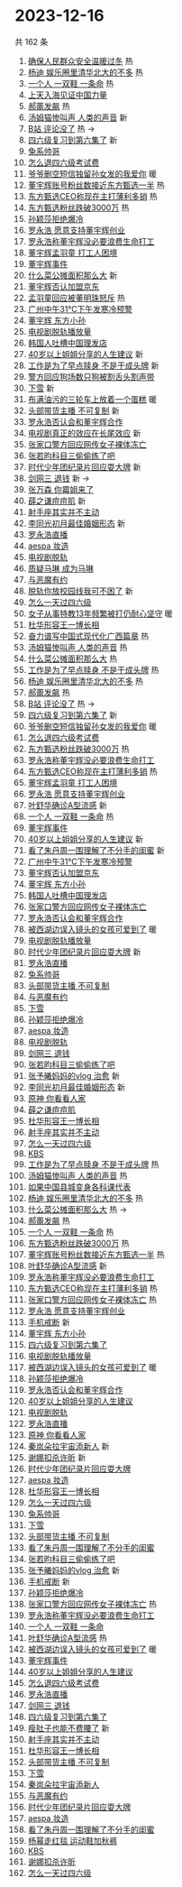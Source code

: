 # 2023-12-16

共 162 条

<!-- BEGIN -->
<!-- 最后更新时间 Sat Dec 16 2023 03:10:57 GMT+0800 (China Standard Time) -->

1. [确保人民群众安全温暖过冬](https://s.weibo.com//weibo?q=%23%E7%A1%AE%E4%BF%9D%E4%BA%BA%E6%B0%91%E7%BE%A4%E4%BC%97%E5%AE%89%E5%85%A8%E6%B8%A9%E6%9A%96%E8%BF%87%E5%86%AC%23&Refer=new_time)
   热
1. [杨迪 娱乐圈里清华北大的不多](https://s.weibo.com//weibo?q=%E6%9D%A8%E8%BF%AA%20%E5%A8%B1%E4%B9%90%E5%9C%88%E9%87%8C%E6%B8%85%E5%8D%8E%E5%8C%97%E5%A4%A7%E7%9A%84%E4%B8%8D%E5%A4%9A&t=31&band_rank=1&Refer=top)
   热
1. [一个人 一双鞋 一条命](https://s.weibo.com//weibo?q=%E4%B8%80%E4%B8%AA%E4%BA%BA%20%E4%B8%80%E5%8F%8C%E9%9E%8B%20%E4%B8%80%E6%9D%A1%E5%91%BD&t=31&band_rank=2&Refer=top)
   热
1. [上天入海见证中国力量](https://s.weibo.com//weibo?q=%23%E4%B8%8A%E5%A4%A9%E5%85%A5%E6%B5%B7%E8%A7%81%E8%AF%81%E4%B8%AD%E5%9B%BD%E5%8A%9B%E9%87%8F%23&t=31&band_rank=3&Refer=top)
1. [郝蕾发飙](https://s.weibo.com//weibo?q=%23%E9%83%9D%E8%95%BE%E5%8F%91%E9%A3%99%23&t=31&band_rank=4&Refer=top)
   热
1. [汤姆猫惨叫声 人类的声音](https://s.weibo.com//weibo?q=%E6%B1%A4%E5%A7%86%E7%8C%AB%E6%83%A8%E5%8F%AB%E5%A3%B0%20%E4%BA%BA%E7%B1%BB%E7%9A%84%E5%A3%B0%E9%9F%B3&t=31&band_rank=5&Refer=top)
   新
1. [B站 评论没了](https://s.weibo.com//weibo?q=B%E7%AB%99%20%E8%AF%84%E8%AE%BA%E6%B2%A1%E4%BA%86&t=31&band_rank=6&Refer=top)
   热 ->
1. [四六级复习到第六集了](https://s.weibo.com//weibo?q=%E5%9B%9B%E5%85%AD%E7%BA%A7%E5%A4%8D%E4%B9%A0%E5%88%B0%E7%AC%AC%E5%85%AD%E9%9B%86%E4%BA%86&t=31&band_rank=7&Refer=top)
   新
1. [兔系帅哥](https://s.weibo.com//weibo?q=%E5%85%94%E7%B3%BB%E5%B8%85%E5%93%A5&t=31&band_rank=8&Refer=top)
1. [怎么退四六级考试费](https://s.weibo.com//weibo?q=%E6%80%8E%E4%B9%88%E9%80%80%E5%9B%9B%E5%85%AD%E7%BA%A7%E8%80%83%E8%AF%95%E8%B4%B9&t=31&band_rank=9&Refer=top)
1. [爷爷删空短信独留孙女发的我爱你](https://s.weibo.com//weibo?q=%23%E7%88%B7%E7%88%B7%E5%88%A0%E7%A9%BA%E7%9F%AD%E4%BF%A1%E7%8B%AC%E7%95%99%E5%AD%99%E5%A5%B3%E5%8F%91%E7%9A%84%E6%88%91%E7%88%B1%E4%BD%A0%23&t=31&band_rank=10&Refer=top)
   暖
1. [董宇辉账号粉丝数接近东方甄选一半](https://s.weibo.com//weibo?q=%23%E8%91%A3%E5%AE%87%E8%BE%89%E8%B4%A6%E5%8F%B7%E7%B2%89%E4%B8%9D%E6%95%B0%E6%8E%A5%E8%BF%91%E4%B8%9C%E6%96%B9%E7%94%84%E9%80%89%E4%B8%80%E5%8D%8A%23&t=31&band_rank=11&Refer=top)
   热
1. [东方甄选CEO称现在主打薄利多销](https://s.weibo.com//weibo?q=%23%E4%B8%9C%E6%96%B9%E7%94%84%E9%80%89CEO%E7%A7%B0%E7%8E%B0%E5%9C%A8%E4%B8%BB%E6%89%93%E8%96%84%E5%88%A9%E5%A4%9A%E9%94%80%23&t=31&band_rank=12&Refer=top)
   热
1. [东方甄选粉丝跌破3000万](https://s.weibo.com//weibo?q=%23%E4%B8%9C%E6%96%B9%E7%94%84%E9%80%89%E7%B2%89%E4%B8%9D%E8%B7%8C%E7%A0%B43000%E4%B8%87%23&t=31&band_rank=13&Refer=top)
   热
1. [孙颖莎拒绝爆冷](https://s.weibo.com//weibo?q=%23%E5%AD%99%E9%A2%96%E8%8E%8E%E6%8B%92%E7%BB%9D%E7%88%86%E5%86%B7%23&t=31&band_rank=14&Refer=top)
1. [罗永浩 愿意支持董宇辉创业](https://s.weibo.com//weibo?q=%E7%BD%97%E6%B0%B8%E6%B5%A9%20%E6%84%BF%E6%84%8F%E6%94%AF%E6%8C%81%E8%91%A3%E5%AE%87%E8%BE%89%E5%88%9B%E4%B8%9A&t=31&band_rank=15&Refer=top)
1. [罗永浩称董宇辉没必要浪费生命打工](https://s.weibo.com//weibo?q=%23%E7%BD%97%E6%B0%B8%E6%B5%A9%E7%A7%B0%E8%91%A3%E5%AE%87%E8%BE%89%E6%B2%A1%E5%BF%85%E8%A6%81%E6%B5%AA%E8%B4%B9%E7%94%9F%E5%91%BD%E6%89%93%E5%B7%A5%23&t=31&band_rank=16&Refer=top)
1. [董宇辉孟羽童 打工人困境](https://s.weibo.com//weibo?q=%E8%91%A3%E5%AE%87%E8%BE%89%E5%AD%9F%E7%BE%BD%E7%AB%A5%20%E6%89%93%E5%B7%A5%E4%BA%BA%E5%9B%B0%E5%A2%83&t=31&band_rank=17&Refer=top)
1. [董宇辉事件](https://s.weibo.com//weibo?q=%E8%91%A3%E5%AE%87%E8%BE%89%E4%BA%8B%E4%BB%B6&t=31&band_rank=18&Refer=top)
1. [什么菜公摊面积那么大](https://s.weibo.com//weibo?q=%E4%BB%80%E4%B9%88%E8%8F%9C%E5%85%AC%E6%91%8A%E9%9D%A2%E7%A7%AF%E9%82%A3%E4%B9%88%E5%A4%A7&t=31&band_rank=19&Refer=top)
   新
1. [董宇辉否认加盟京东](https://s.weibo.com//weibo?q=%23%E8%91%A3%E5%AE%87%E8%BE%89%E5%90%A6%E8%AE%A4%E5%8A%A0%E7%9B%9F%E4%BA%AC%E4%B8%9C%23&t=31&band_rank=20&Refer=top)
1. [孟羽童回应被董明珠怒斥](https://s.weibo.com//weibo?q=%23%E5%AD%9F%E7%BE%BD%E7%AB%A5%E5%9B%9E%E5%BA%94%E8%A2%AB%E8%91%A3%E6%98%8E%E7%8F%A0%E6%80%92%E6%96%A5%23&t=31&band_rank=21&Refer=top)
   热
1. [广州中午31℃下午发寒冷预警](https://s.weibo.com//weibo?q=%23%E5%B9%BF%E5%B7%9E%E4%B8%AD%E5%8D%8831%E2%84%83%E4%B8%8B%E5%8D%88%E5%8F%91%E5%AF%92%E5%86%B7%E9%A2%84%E8%AD%A6%23&t=31&band_rank=22&Refer=top)
1. [董宇辉 东方小孙](https://s.weibo.com//weibo?q=%E8%91%A3%E5%AE%87%E8%BE%89%20%E4%B8%9C%E6%96%B9%E5%B0%8F%E5%AD%99&t=31&band_rank=23&Refer=top)
1. [电视剧脱轨播放量](https://s.weibo.com//weibo?q=%E7%94%B5%E8%A7%86%E5%89%A7%E8%84%B1%E8%BD%A8%E6%92%AD%E6%94%BE%E9%87%8F&t=31&band_rank=24&Refer=top)
1. [韩国人吐槽中国理发店](https://s.weibo.com//weibo?q=%23%E9%9F%A9%E5%9B%BD%E4%BA%BA%E5%90%90%E6%A7%BD%E4%B8%AD%E5%9B%BD%E7%90%86%E5%8F%91%E5%BA%97%23&t=31&band_rank=25&Refer=top)
1. [40岁以上姐姐分享的人生建议](https://s.weibo.com//weibo?q=40%E5%B2%81%E4%BB%A5%E4%B8%8A%E5%A7%90%E5%A7%90%E5%88%86%E4%BA%AB%E7%9A%84%E4%BA%BA%E7%94%9F%E5%BB%BA%E8%AE%AE&t=31&band_rank=26&Refer=top)
   新
1. [工作是为了早点赎身 不是干成头牌](https://s.weibo.com//weibo?q=%E5%B7%A5%E4%BD%9C%E6%98%AF%E4%B8%BA%E4%BA%86%E6%97%A9%E7%82%B9%E8%B5%8E%E8%BA%AB%20%E4%B8%8D%E6%98%AF%E5%B9%B2%E6%88%90%E5%A4%B4%E7%89%8C&t=31&band_rank=27&Refer=top)
   新
1. [警方回应狗场数只狗被割舌头割声带](https://s.weibo.com//weibo?q=%23%E8%AD%A6%E6%96%B9%E5%9B%9E%E5%BA%94%E7%8B%97%E5%9C%BA%E6%95%B0%E5%8F%AA%E7%8B%97%E8%A2%AB%E5%89%B2%E8%88%8C%E5%A4%B4%E5%89%B2%E5%A3%B0%E5%B8%A6%23&t=31&band_rank=28&Refer=top)
1. [下雪](https://s.weibo.com//weibo?q=%E4%B8%8B%E9%9B%AA&t=31&band_rank=29&Refer=top)
   新
1. [布满油污的三轮车上放着一个蛋糕](https://s.weibo.com//weibo?q=%23%E5%B8%83%E6%BB%A1%E6%B2%B9%E6%B1%A1%E7%9A%84%E4%B8%89%E8%BD%AE%E8%BD%A6%E4%B8%8A%E6%94%BE%E7%9D%80%E4%B8%80%E4%B8%AA%E8%9B%8B%E7%B3%95%23&t=31&band_rank=30&Refer=top)
   暖
1. [头部带货主播 不可复制](https://s.weibo.com//weibo?q=%E5%A4%B4%E9%83%A8%E5%B8%A6%E8%B4%A7%E4%B8%BB%E6%92%AD%20%E4%B8%8D%E5%8F%AF%E5%A4%8D%E5%88%B6&t=31&band_rank=31&Refer=top)
   新
1. [罗永浩否认会和董宇辉合作](https://s.weibo.com//weibo?q=%23%E7%BD%97%E6%B0%B8%E6%B5%A9%E5%90%A6%E8%AE%A4%E4%BC%9A%E5%92%8C%E8%91%A3%E5%AE%87%E8%BE%89%E5%90%88%E4%BD%9C%23&t=31&band_rank=32&Refer=top)
1. [电视剧真正的效应在长尾效应](https://s.weibo.com//weibo?q=%E7%94%B5%E8%A7%86%E5%89%A7%E7%9C%9F%E6%AD%A3%E7%9A%84%E6%95%88%E5%BA%94%E5%9C%A8%E9%95%BF%E5%B0%BE%E6%95%88%E5%BA%94&t=31&band_rank=33&Refer=top)
   新
1. [张家口警方回应网传女子裸体冻亡](https://s.weibo.com//weibo?q=%23%E5%BC%A0%E5%AE%B6%E5%8F%A3%E8%AD%A6%E6%96%B9%E5%9B%9E%E5%BA%94%E7%BD%91%E4%BC%A0%E5%A5%B3%E5%AD%90%E8%A3%B8%E4%BD%93%E5%86%BB%E4%BA%A1%23&t=31&band_rank=34&Refer=top)
1. [张若昀科目三偷偷练了吧](https://s.weibo.com//weibo?q=%E5%BC%A0%E8%8B%A5%E6%98%80%E7%A7%91%E7%9B%AE%E4%B8%89%E5%81%B7%E5%81%B7%E7%BB%83%E4%BA%86%E5%90%A7&t=31&band_rank=35&Refer=top)
1. [时代少年团纪录片回应耍大牌](https://s.weibo.com//weibo?q=%23%E6%97%B6%E4%BB%A3%E5%B0%91%E5%B9%B4%E5%9B%A2%E7%BA%AA%E5%BD%95%E7%89%87%E5%9B%9E%E5%BA%94%E8%80%8D%E5%A4%A7%E7%89%8C%23&t=31&band_rank=36&Refer=top)
   新
1. [剑网三 退钱](https://s.weibo.com//weibo?q=%E5%89%91%E7%BD%91%E4%B8%89%20%E9%80%80%E9%92%B1&t=31&band_rank=37&Refer=top)
   新 ->
1. [张万森 你霉姐来了](https://s.weibo.com//weibo?q=%E5%BC%A0%E4%B8%87%E6%A3%AE%20%E4%BD%A0%E9%9C%89%E5%A7%90%E6%9D%A5%E4%BA%86&t=31&band_rank=38&Refer=top)
1. [薛之谦痘痘肌](https://s.weibo.com//weibo?q=%23%E8%96%9B%E4%B9%8B%E8%B0%A6%E7%97%98%E7%97%98%E8%82%8C%23&t=31&band_rank=39&Refer=top)
   新
1. [射手座其实并不主动](https://s.weibo.com//weibo?q=%E5%B0%84%E6%89%8B%E5%BA%A7%E5%85%B6%E5%AE%9E%E5%B9%B6%E4%B8%8D%E4%B8%BB%E5%8A%A8&t=31&band_rank=40&Refer=top)
1. [李同光初月最佳婚姻形态](https://s.weibo.com//weibo?q=%E6%9D%8E%E5%90%8C%E5%85%89%E5%88%9D%E6%9C%88%E6%9C%80%E4%BD%B3%E5%A9%9A%E5%A7%BB%E5%BD%A2%E6%80%81&t=31&band_rank=41&Refer=top)
   新
1. [罗永浩直播](https://s.weibo.com//weibo?q=%E7%BD%97%E6%B0%B8%E6%B5%A9%E7%9B%B4%E6%92%AD&t=31&band_rank=42&Refer=top)
1. [aespa 妆造](https://s.weibo.com//weibo?q=aespa%20%E5%A6%86%E9%80%A0&t=31&band_rank=43&Refer=top)
1. [电视剧脱轨](https://s.weibo.com//weibo?q=%E7%94%B5%E8%A7%86%E5%89%A7%E8%84%B1%E8%BD%A8&t=31&band_rank=44&Refer=top)
1. [质疑马琳 成为马琳](https://s.weibo.com//weibo?q=%E8%B4%A8%E7%96%91%E9%A9%AC%E7%90%B3%20%E6%88%90%E4%B8%BA%E9%A9%AC%E7%90%B3&t=31&band_rank=45&Refer=top)
1. [与恶魔有约](https://s.weibo.com//weibo?q=%E4%B8%8E%E6%81%B6%E9%AD%94%E6%9C%89%E7%BA%A6&t=31&band_rank=46&Refer=top)
1. [脱轨你放校园线我可不困了](https://s.weibo.com//weibo?q=%E8%84%B1%E8%BD%A8%E4%BD%A0%E6%94%BE%E6%A0%A1%E5%9B%AD%E7%BA%BF%E6%88%91%E5%8F%AF%E4%B8%8D%E5%9B%B0%E4%BA%86&t=31&band_rank=47&Refer=top)
   新
1. [怎么一天过四六级](https://s.weibo.com//weibo?q=%E6%80%8E%E4%B9%88%E4%B8%80%E5%A4%A9%E8%BF%87%E5%9B%9B%E5%85%AD%E7%BA%A7&t=31&band_rank=48&Refer=top)
1. [女子从事特教13年频繁被打仍耐心坚守](https://s.weibo.com//weibo?q=%23%E5%A5%B3%E5%AD%90%E4%BB%8E%E4%BA%8B%E7%89%B9%E6%95%9913%E5%B9%B4%E9%A2%91%E7%B9%81%E8%A2%AB%E6%89%93%E4%BB%8D%E8%80%90%E5%BF%83%E5%9D%9A%E5%AE%88%23&t=31&band_rank=49&Refer=top)
   暖
1. [杜华形容王一博长相](https://s.weibo.com//weibo?q=%23%E6%9D%9C%E5%8D%8E%E5%BD%A2%E5%AE%B9%E7%8E%8B%E4%B8%80%E5%8D%9A%E9%95%BF%E7%9B%B8%23&t=31&band_rank=50&Refer=top)
1. [奋力谱写中国式现代化广西篇章](https://s.weibo.com//weibo?q=%23%E5%A5%8B%E5%8A%9B%E8%B0%B1%E5%86%99%E4%B8%AD%E5%9B%BD%E5%BC%8F%E7%8E%B0%E4%BB%A3%E5%8C%96%E5%B9%BF%E8%A5%BF%E7%AF%87%E7%AB%A0%23&Refer=new_time)
   热
1. [汤姆猫惨叫声 人类的声音](https://s.weibo.com//weibo?q=%E6%B1%A4%E5%A7%86%E7%8C%AB%E6%83%A8%E5%8F%AB%E5%A3%B0%20%E4%BA%BA%E7%B1%BB%E7%9A%84%E5%A3%B0%E9%9F%B3&t=31&band_rank=1&Refer=top)
   热
1. [什么菜公摊面积那么大](https://s.weibo.com//weibo?q=%E4%BB%80%E4%B9%88%E8%8F%9C%E5%85%AC%E6%91%8A%E9%9D%A2%E7%A7%AF%E9%82%A3%E4%B9%88%E5%A4%A7&t=31&band_rank=2&Refer=top)
   热
1. [工作是为了早点赎身 不是干成头牌](https://s.weibo.com//weibo?q=%E5%B7%A5%E4%BD%9C%E6%98%AF%E4%B8%BA%E4%BA%86%E6%97%A9%E7%82%B9%E8%B5%8E%E8%BA%AB%20%E4%B8%8D%E6%98%AF%E5%B9%B2%E6%88%90%E5%A4%B4%E7%89%8C&t=31&band_rank=4&Refer=top)
   热
1. [杨迪 娱乐圈里清华北大的不多](https://s.weibo.com//weibo?q=%E6%9D%A8%E8%BF%AA%20%E5%A8%B1%E4%B9%90%E5%9C%88%E9%87%8C%E6%B8%85%E5%8D%8E%E5%8C%97%E5%A4%A7%E7%9A%84%E4%B8%8D%E5%A4%9A&t=31&band_rank=5&Refer=top)
   热
1. [郝蕾发飙](https://s.weibo.com//weibo?q=%23%E9%83%9D%E8%95%BE%E5%8F%91%E9%A3%99%23&t=31&band_rank=6&Refer=top)
   热
1. [B站 评论没了](https://s.weibo.com//weibo?q=B%E7%AB%99%20%E8%AF%84%E8%AE%BA%E6%B2%A1%E4%BA%86&t=31&band_rank=7&Refer=top)
   热 ->
1. [四六级复习到第六集了](https://s.weibo.com//weibo?q=%E5%9B%9B%E5%85%AD%E7%BA%A7%E5%A4%8D%E4%B9%A0%E5%88%B0%E7%AC%AC%E5%85%AD%E9%9B%86%E4%BA%86&t=31&band_rank=8&Refer=top)
   新
1. [爷爷删空短信独留孙女发的我爱你](https://s.weibo.com//weibo?q=%23%E7%88%B7%E7%88%B7%E5%88%A0%E7%A9%BA%E7%9F%AD%E4%BF%A1%E7%8B%AC%E7%95%99%E5%AD%99%E5%A5%B3%E5%8F%91%E7%9A%84%E6%88%91%E7%88%B1%E4%BD%A0%23&t=31&band_rank=9&Refer=top)
   暖
1. [怎么退四六级考试费](https://s.weibo.com//weibo?q=%E6%80%8E%E4%B9%88%E9%80%80%E5%9B%9B%E5%85%AD%E7%BA%A7%E8%80%83%E8%AF%95%E8%B4%B9&t=31&band_rank=10&Refer=top)
1. [东方甄选粉丝跌破3000万](https://s.weibo.com//weibo?q=%23%E4%B8%9C%E6%96%B9%E7%94%84%E9%80%89%E7%B2%89%E4%B8%9D%E8%B7%8C%E7%A0%B43000%E4%B8%87%23&t=31&band_rank=12&Refer=top)
   热
1. [罗永浩称董宇辉没必要浪费生命打工](https://s.weibo.com//weibo?q=%23%E7%BD%97%E6%B0%B8%E6%B5%A9%E7%A7%B0%E8%91%A3%E5%AE%87%E8%BE%89%E6%B2%A1%E5%BF%85%E8%A6%81%E6%B5%AA%E8%B4%B9%E7%94%9F%E5%91%BD%E6%89%93%E5%B7%A5%23&t=31&band_rank=13&Refer=top)
1. [东方甄选CEO称现在主打薄利多销](https://s.weibo.com//weibo?q=%23%E4%B8%9C%E6%96%B9%E7%94%84%E9%80%89CEO%E7%A7%B0%E7%8E%B0%E5%9C%A8%E4%B8%BB%E6%89%93%E8%96%84%E5%88%A9%E5%A4%9A%E9%94%80%23&t=31&band_rank=14&Refer=top)
   热
1. [董宇辉孟羽童 打工人困境](https://s.weibo.com//weibo?q=%E8%91%A3%E5%AE%87%E8%BE%89%E5%AD%9F%E7%BE%BD%E7%AB%A5%20%E6%89%93%E5%B7%A5%E4%BA%BA%E5%9B%B0%E5%A2%83&t=31&band_rank=15&Refer=top)
1. [罗永浩 愿意支持董宇辉创业](https://s.weibo.com//weibo?q=%E7%BD%97%E6%B0%B8%E6%B5%A9%20%E6%84%BF%E6%84%8F%E6%94%AF%E6%8C%81%E8%91%A3%E5%AE%87%E8%BE%89%E5%88%9B%E4%B8%9A&t=31&band_rank=16&Refer=top)
1. [叶舒华确诊A型流感](https://s.weibo.com//weibo?q=%23%E5%8F%B6%E8%88%92%E5%8D%8E%E7%A1%AE%E8%AF%8AA%E5%9E%8B%E6%B5%81%E6%84%9F%23&t=31&band_rank=17&Refer=top)
   新
1. [一个人 一双鞋 一条命](https://s.weibo.com//weibo?q=%E4%B8%80%E4%B8%AA%E4%BA%BA%20%E4%B8%80%E5%8F%8C%E9%9E%8B%20%E4%B8%80%E6%9D%A1%E5%91%BD&t=31&band_rank=18&Refer=top)
   热
1. [董宇辉事件](https://s.weibo.com//weibo?q=%E8%91%A3%E5%AE%87%E8%BE%89%E4%BA%8B%E4%BB%B6&t=31&band_rank=19&Refer=top)
1. [40岁以上姐姐分享的人生建议](https://s.weibo.com//weibo?q=40%E5%B2%81%E4%BB%A5%E4%B8%8A%E5%A7%90%E5%A7%90%E5%88%86%E4%BA%AB%E7%9A%84%E4%BA%BA%E7%94%9F%E5%BB%BA%E8%AE%AE&t=31&band_rank=20&Refer=top)
   新
1. [看了朱丹周一围理解了不分手的闺蜜](https://s.weibo.com//weibo?q=%E7%9C%8B%E4%BA%86%E6%9C%B1%E4%B8%B9%E5%91%A8%E4%B8%80%E5%9B%B4%E7%90%86%E8%A7%A3%E4%BA%86%E4%B8%8D%E5%88%86%E6%89%8B%E7%9A%84%E9%97%BA%E8%9C%9C&t=31&band_rank=22&Refer=top)
   新
1. [广州中午31℃下午发寒冷预警](https://s.weibo.com//weibo?q=%23%E5%B9%BF%E5%B7%9E%E4%B8%AD%E5%8D%8831%E2%84%83%E4%B8%8B%E5%8D%88%E5%8F%91%E5%AF%92%E5%86%B7%E9%A2%84%E8%AD%A6%23&t=31&band_rank=23&Refer=top)
1. [董宇辉否认加盟京东](https://s.weibo.com//weibo?q=%23%E8%91%A3%E5%AE%87%E8%BE%89%E5%90%A6%E8%AE%A4%E5%8A%A0%E7%9B%9F%E4%BA%AC%E4%B8%9C%23&t=31&band_rank=24&Refer=top)
1. [董宇辉 东方小孙](https://s.weibo.com//weibo?q=%E8%91%A3%E5%AE%87%E8%BE%89%20%E4%B8%9C%E6%96%B9%E5%B0%8F%E5%AD%99&t=31&band_rank=25&Refer=top)
1. [韩国人吐槽中国理发店](https://s.weibo.com//weibo?q=%23%E9%9F%A9%E5%9B%BD%E4%BA%BA%E5%90%90%E6%A7%BD%E4%B8%AD%E5%9B%BD%E7%90%86%E5%8F%91%E5%BA%97%23&t=31&band_rank=26&Refer=top)
1. [张家口警方回应网传女子裸体冻亡](https://s.weibo.com//weibo?q=%23%E5%BC%A0%E5%AE%B6%E5%8F%A3%E8%AD%A6%E6%96%B9%E5%9B%9E%E5%BA%94%E7%BD%91%E4%BC%A0%E5%A5%B3%E5%AD%90%E8%A3%B8%E4%BD%93%E5%86%BB%E4%BA%A1%23&t=31&band_rank=27&Refer=top)
1. [罗永浩否认会和董宇辉合作](https://s.weibo.com//weibo?q=%23%E7%BD%97%E6%B0%B8%E6%B5%A9%E5%90%A6%E8%AE%A4%E4%BC%9A%E5%92%8C%E8%91%A3%E5%AE%87%E8%BE%89%E5%90%88%E4%BD%9C%23&t=31&band_rank=28&Refer=top)
1. [被西湖边误入镜头的女孩可爱到了](https://s.weibo.com//weibo?q=%23%E8%A2%AB%E8%A5%BF%E6%B9%96%E8%BE%B9%E8%AF%AF%E5%85%A5%E9%95%9C%E5%A4%B4%E7%9A%84%E5%A5%B3%E5%AD%A9%E5%8F%AF%E7%88%B1%E5%88%B0%E4%BA%86%23&t=31&band_rank=29&Refer=top)
   暖
1. [电视剧脱轨播放量](https://s.weibo.com//weibo?q=%E7%94%B5%E8%A7%86%E5%89%A7%E8%84%B1%E8%BD%A8%E6%92%AD%E6%94%BE%E9%87%8F&t=31&band_rank=31&Refer=top)
1. [时代少年团纪录片回应耍大牌](https://s.weibo.com//weibo?q=%23%E6%97%B6%E4%BB%A3%E5%B0%91%E5%B9%B4%E5%9B%A2%E7%BA%AA%E5%BD%95%E7%89%87%E5%9B%9E%E5%BA%94%E8%80%8D%E5%A4%A7%E7%89%8C%23&t=31&band_rank=32&Refer=top)
   新
1. [罗永浩直播](https://s.weibo.com//weibo?q=%E7%BD%97%E6%B0%B8%E6%B5%A9%E7%9B%B4%E6%92%AD&t=31&band_rank=33&Refer=top)
1. [兔系帅哥](https://s.weibo.com//weibo?q=%E5%85%94%E7%B3%BB%E5%B8%85%E5%93%A5&t=31&band_rank=34&Refer=top)
1. [头部带货主播 不可复制](https://s.weibo.com//weibo?q=%E5%A4%B4%E9%83%A8%E5%B8%A6%E8%B4%A7%E4%B8%BB%E6%92%AD%20%E4%B8%8D%E5%8F%AF%E5%A4%8D%E5%88%B6&t=31&band_rank=35&Refer=top)
1. [与恶魔有约](https://s.weibo.com//weibo?q=%E4%B8%8E%E6%81%B6%E9%AD%94%E6%9C%89%E7%BA%A6&t=31&band_rank=36&Refer=top)
1. [下雪](https://s.weibo.com//weibo?q=%E4%B8%8B%E9%9B%AA&t=31&band_rank=37&Refer=top)
1. [孙颖莎拒绝爆冷](https://s.weibo.com//weibo?q=%23%E5%AD%99%E9%A2%96%E8%8E%8E%E6%8B%92%E7%BB%9D%E7%88%86%E5%86%B7%23&t=31&band_rank=38&Refer=top)
1. [aespa 妆造](https://s.weibo.com//weibo?q=aespa%20%E5%A6%86%E9%80%A0&t=31&band_rank=39&Refer=top)
1. [电视剧脱轨](https://s.weibo.com//weibo?q=%E7%94%B5%E8%A7%86%E5%89%A7%E8%84%B1%E8%BD%A8&t=31&band_rank=40&Refer=top)
1. [剑网三 退钱](https://s.weibo.com//weibo?q=%E5%89%91%E7%BD%91%E4%B8%89%20%E9%80%80%E9%92%B1&t=31&band_rank=41&Refer=top)
1. [张若昀科目三偷偷练了吧](https://s.weibo.com//weibo?q=%E5%BC%A0%E8%8B%A5%E6%98%80%E7%A7%91%E7%9B%AE%E4%B8%89%E5%81%B7%E5%81%B7%E7%BB%83%E4%BA%86%E5%90%A7&t=31&band_rank=42&Refer=top)
1. [张予曦妈妈的vlog 治愈](https://s.weibo.com//weibo?q=%E5%BC%A0%E4%BA%88%E6%9B%A6%E5%A6%88%E5%A6%88%E7%9A%84vlog%20%E6%B2%BB%E6%84%88&t=31&band_rank=43&Refer=top)
   新
1. [李同光初月最佳婚姻形态](https://s.weibo.com//weibo?q=%E6%9D%8E%E5%90%8C%E5%85%89%E5%88%9D%E6%9C%88%E6%9C%80%E4%BD%B3%E5%A9%9A%E5%A7%BB%E5%BD%A2%E6%80%81&t=31&band_rank=44&Refer=top)
   新
1. [原神 你看看人家](https://s.weibo.com//weibo?q=%E5%8E%9F%E7%A5%9E%20%E4%BD%A0%E7%9C%8B%E7%9C%8B%E4%BA%BA%E5%AE%B6&t=31&band_rank=45&Refer=top)
1. [薛之谦痘痘肌](https://s.weibo.com//weibo?q=%23%E8%96%9B%E4%B9%8B%E8%B0%A6%E7%97%98%E7%97%98%E8%82%8C%23&t=31&band_rank=46&Refer=top)
1. [杜华形容王一博长相](https://s.weibo.com//weibo?q=%23%E6%9D%9C%E5%8D%8E%E5%BD%A2%E5%AE%B9%E7%8E%8B%E4%B8%80%E5%8D%9A%E9%95%BF%E7%9B%B8%23&t=31&band_rank=47&Refer=top)
1. [射手座其实并不主动](https://s.weibo.com//weibo?q=%E5%B0%84%E6%89%8B%E5%BA%A7%E5%85%B6%E5%AE%9E%E5%B9%B6%E4%B8%8D%E4%B8%BB%E5%8A%A8&t=31&band_rank=48&Refer=top)
1. [怎么一天过四六级](https://s.weibo.com//weibo?q=%E6%80%8E%E4%B9%88%E4%B8%80%E5%A4%A9%E8%BF%87%E5%9B%9B%E5%85%AD%E7%BA%A7&t=31&band_rank=49&Refer=top)
1. [KBS](https://s.weibo.com//weibo?q=KBS&t=31&band_rank=50&Refer=top)
1. [工作是为了早点赎身 不是干成头牌](https://s.weibo.com//weibo?q=%E5%B7%A5%E4%BD%9C%E6%98%AF%E4%B8%BA%E4%BA%86%E6%97%A9%E7%82%B9%E8%B5%8E%E8%BA%AB%20%E4%B8%8D%E6%98%AF%E5%B9%B2%E6%88%90%E5%A4%B4%E7%89%8C&t=31&band_rank=1&Refer=top)
   热
1. [汤姆猫惨叫声 人类的声音](https://s.weibo.com//weibo?q=%E6%B1%A4%E5%A7%86%E7%8C%AB%E6%83%A8%E5%8F%AB%E5%A3%B0%20%E4%BA%BA%E7%B1%BB%E7%9A%84%E5%A3%B0%E9%9F%B3&t=31&band_rank=2&Refer=top)
   热
1. [如果中国县城变身各科课代表](https://s.weibo.com//weibo?q=%23%E5%A6%82%E6%9E%9C%E4%B8%AD%E5%9B%BD%E5%8E%BF%E5%9F%8E%E5%8F%98%E8%BA%AB%E5%90%84%E7%A7%91%E8%AF%BE%E4%BB%A3%E8%A1%A8%23&t=31&band_rank=3&Refer=top)
1. [杨迪 娱乐圈里清华北大的不多](https://s.weibo.com//weibo?q=%E6%9D%A8%E8%BF%AA%20%E5%A8%B1%E4%B9%90%E5%9C%88%E9%87%8C%E6%B8%85%E5%8D%8E%E5%8C%97%E5%A4%A7%E7%9A%84%E4%B8%8D%E5%A4%9A&t=31&band_rank=4&Refer=top)
   热
1. [什么菜公摊面积那么大](https://s.weibo.com//weibo?q=%E4%BB%80%E4%B9%88%E8%8F%9C%E5%85%AC%E6%91%8A%E9%9D%A2%E7%A7%AF%E9%82%A3%E4%B9%88%E5%A4%A7&t=31&band_rank=5&Refer=top)
   热 ->
1. [郝蕾发飙](https://s.weibo.com//weibo?q=%23%E9%83%9D%E8%95%BE%E5%8F%91%E9%A3%99%23&t=31&band_rank=7&Refer=top)
   热
1. [一个人 一双鞋 一条命](https://s.weibo.com//weibo?q=%E4%B8%80%E4%B8%AA%E4%BA%BA%20%E4%B8%80%E5%8F%8C%E9%9E%8B%20%E4%B8%80%E6%9D%A1%E5%91%BD&t=31&band_rank=8&Refer=top)
   热
1. [东方甄选粉丝跌破3000万](https://s.weibo.com//weibo?q=%23%E4%B8%9C%E6%96%B9%E7%94%84%E9%80%89%E7%B2%89%E4%B8%9D%E8%B7%8C%E7%A0%B43000%E4%B8%87%23&t=31&band_rank=11&Refer=top)
   热
1. [董宇辉账号粉丝数接近东方甄选一半](https://s.weibo.com//weibo?q=%23%E8%91%A3%E5%AE%87%E8%BE%89%E8%B4%A6%E5%8F%B7%E7%B2%89%E4%B8%9D%E6%95%B0%E6%8E%A5%E8%BF%91%E4%B8%9C%E6%96%B9%E7%94%84%E9%80%89%E4%B8%80%E5%8D%8A%23&t=31&band_rank=12&Refer=top)
   热
1. [叶舒华确诊A型流感](https://s.weibo.com//weibo?q=%23%E5%8F%B6%E8%88%92%E5%8D%8E%E7%A1%AE%E8%AF%8AA%E5%9E%8B%E6%B5%81%E6%84%9F%23&t=31&band_rank=13&Refer=top)
   新
1. [罗永浩称董宇辉没必要浪费生命打工](https://s.weibo.com//weibo?q=%23%E7%BD%97%E6%B0%B8%E6%B5%A9%E7%A7%B0%E8%91%A3%E5%AE%87%E8%BE%89%E6%B2%A1%E5%BF%85%E8%A6%81%E6%B5%AA%E8%B4%B9%E7%94%9F%E5%91%BD%E6%89%93%E5%B7%A5%23&t=31&band_rank=14&Refer=top)
1. [东方甄选CEO称现在主打薄利多销](https://s.weibo.com//weibo?q=%23%E4%B8%9C%E6%96%B9%E7%94%84%E9%80%89CEO%E7%A7%B0%E7%8E%B0%E5%9C%A8%E4%B8%BB%E6%89%93%E8%96%84%E5%88%A9%E5%A4%9A%E9%94%80%23&t=31&band_rank=16&Refer=top)
   热
1. [张家口警方回应网传女子裸体冻亡](https://s.weibo.com//weibo?q=%23%E5%BC%A0%E5%AE%B6%E5%8F%A3%E8%AD%A6%E6%96%B9%E5%9B%9E%E5%BA%94%E7%BD%91%E4%BC%A0%E5%A5%B3%E5%AD%90%E8%A3%B8%E4%BD%93%E5%86%BB%E4%BA%A1%23&t=31&band_rank=17&Refer=top)
   热
1. [罗永浩 愿意支持董宇辉创业](https://s.weibo.com//weibo?q=%E7%BD%97%E6%B0%B8%E6%B5%A9%20%E6%84%BF%E6%84%8F%E6%94%AF%E6%8C%81%E8%91%A3%E5%AE%87%E8%BE%89%E5%88%9B%E4%B8%9A&t=31&band_rank=19&Refer=top)
1. [手机戒断](https://s.weibo.com//weibo?q=%E6%89%8B%E6%9C%BA%E6%88%92%E6%96%AD&t=31&band_rank=23&Refer=top)
   新
1. [董宇辉 东方小孙](https://s.weibo.com//weibo?q=%E8%91%A3%E5%AE%87%E8%BE%89%20%E4%B8%9C%E6%96%B9%E5%B0%8F%E5%AD%99&t=31&band_rank=24&Refer=top)
1. [四六级复习到第六集了](https://s.weibo.com//weibo?q=%E5%9B%9B%E5%85%AD%E7%BA%A7%E5%A4%8D%E4%B9%A0%E5%88%B0%E7%AC%AC%E5%85%AD%E9%9B%86%E4%BA%86&t=31&band_rank=26&Refer=top)
1. [电视剧脱轨播放量](https://s.weibo.com//weibo?q=%E7%94%B5%E8%A7%86%E5%89%A7%E8%84%B1%E8%BD%A8%E6%92%AD%E6%94%BE%E9%87%8F&t=31&band_rank=27&Refer=top)
1. [被西湖边误入镜头的女孩可爱到了](https://s.weibo.com//weibo?q=%23%E8%A2%AB%E8%A5%BF%E6%B9%96%E8%BE%B9%E8%AF%AF%E5%85%A5%E9%95%9C%E5%A4%B4%E7%9A%84%E5%A5%B3%E5%AD%A9%E5%8F%AF%E7%88%B1%E5%88%B0%E4%BA%86%23&t=31&band_rank=28&Refer=top)
   暖
1. [孙颖莎拒绝爆冷](https://s.weibo.com//weibo?q=%23%E5%AD%99%E9%A2%96%E8%8E%8E%E6%8B%92%E7%BB%9D%E7%88%86%E5%86%B7%23&t=31&band_rank=29&Refer=top)
1. [罗永浩否认会和董宇辉合作](https://s.weibo.com//weibo?q=%23%E7%BD%97%E6%B0%B8%E6%B5%A9%E5%90%A6%E8%AE%A4%E4%BC%9A%E5%92%8C%E8%91%A3%E5%AE%87%E8%BE%89%E5%90%88%E4%BD%9C%23&t=31&band_rank=31&Refer=top)
1. [40岁以上姐姐分享的人生建议](https://s.weibo.com//weibo?q=40%E5%B2%81%E4%BB%A5%E4%B8%8A%E5%A7%90%E5%A7%90%E5%88%86%E4%BA%AB%E7%9A%84%E4%BA%BA%E7%94%9F%E5%BB%BA%E8%AE%AE&t=31&band_rank=32&Refer=top)
1. [电视剧脱轨](https://s.weibo.com//weibo?q=%E7%94%B5%E8%A7%86%E5%89%A7%E8%84%B1%E8%BD%A8&t=31&band_rank=33&Refer=top)
1. [罗永浩直播](https://s.weibo.com//weibo?q=%E7%BD%97%E6%B0%B8%E6%B5%A9%E7%9B%B4%E6%92%AD&t=31&band_rank=34&Refer=top)
1. [原神 你看看人家](https://s.weibo.com//weibo?q=%E5%8E%9F%E7%A5%9E%20%E4%BD%A0%E7%9C%8B%E7%9C%8B%E4%BA%BA%E5%AE%B6&t=31&band_rank=35&Refer=top)
1. [秦岚朵拉宇宙添新人](https://s.weibo.com//weibo?q=%23%E7%A7%A6%E5%B2%9A%E6%9C%B5%E6%8B%89%E5%AE%87%E5%AE%99%E6%B7%BB%E6%96%B0%E4%BA%BA%23&t=31&band_rank=38&Refer=top)
   新
1. [谢娜扣杀许昕](https://s.weibo.com//weibo?q=%23%E8%B0%A2%E5%A8%9C%E6%89%A3%E6%9D%80%E8%AE%B8%E6%98%95%23&t=31&band_rank=39&Refer=top)
   新
1. [时代少年团纪录片回应耍大牌](https://s.weibo.com//weibo?q=%23%E6%97%B6%E4%BB%A3%E5%B0%91%E5%B9%B4%E5%9B%A2%E7%BA%AA%E5%BD%95%E7%89%87%E5%9B%9E%E5%BA%94%E8%80%8D%E5%A4%A7%E7%89%8C%23&t=31&band_rank=41&Refer=top)
1. [aespa 妆造](https://s.weibo.com//weibo?q=aespa%20%E5%A6%86%E9%80%A0&t=31&band_rank=42&Refer=top)
1. [杜华形容王一博长相](https://s.weibo.com//weibo?q=%23%E6%9D%9C%E5%8D%8E%E5%BD%A2%E5%AE%B9%E7%8E%8B%E4%B8%80%E5%8D%9A%E9%95%BF%E7%9B%B8%23&t=31&band_rank=43&Refer=top)
1. [怎么一天过四六级](https://s.weibo.com//weibo?q=%E6%80%8E%E4%B9%88%E4%B8%80%E5%A4%A9%E8%BF%87%E5%9B%9B%E5%85%AD%E7%BA%A7&t=31&band_rank=44&Refer=top)
1. [兔系帅哥](https://s.weibo.com//weibo?q=%E5%85%94%E7%B3%BB%E5%B8%85%E5%93%A5&t=31&band_rank=45&Refer=top)
1. [下雪](https://s.weibo.com//weibo?q=%E4%B8%8B%E9%9B%AA&t=31&band_rank=46&Refer=top)
1. [头部带货主播 不可复制](https://s.weibo.com//weibo?q=%E5%A4%B4%E9%83%A8%E5%B8%A6%E8%B4%A7%E4%B8%BB%E6%92%AD%20%E4%B8%8D%E5%8F%AF%E5%A4%8D%E5%88%B6&t=31&band_rank=47&Refer=top)
1. [看了朱丹周一围理解了不分手的闺蜜](https://s.weibo.com//weibo?q=%E7%9C%8B%E4%BA%86%E6%9C%B1%E4%B8%B9%E5%91%A8%E4%B8%80%E5%9B%B4%E7%90%86%E8%A7%A3%E4%BA%86%E4%B8%8D%E5%88%86%E6%89%8B%E7%9A%84%E9%97%BA%E8%9C%9C&t=31&band_rank=48&Refer=top)
1. [张若昀科目三偷偷练了吧](https://s.weibo.com//weibo?q=%E5%BC%A0%E8%8B%A5%E6%98%80%E7%A7%91%E7%9B%AE%E4%B8%89%E5%81%B7%E5%81%B7%E7%BB%83%E4%BA%86%E5%90%A7&t=31&band_rank=49&Refer=top)
1. [张予曦妈妈的vlog 治愈](https://s.weibo.com//weibo?q=%E5%BC%A0%E4%BA%88%E6%9B%A6%E5%A6%88%E5%A6%88%E7%9A%84vlog%20%E6%B2%BB%E6%84%88&t=31&band_rank=50&Refer=top)
   新
1. [手机戒断](https://s.weibo.com//weibo?q=%E6%89%8B%E6%9C%BA%E6%88%92%E6%96%AD&t=31&band_rank=8&Refer=top)
   新
1. [孙颖莎拒绝爆冷](https://s.weibo.com//weibo?q=%23%E5%AD%99%E9%A2%96%E8%8E%8E%E6%8B%92%E7%BB%9D%E7%88%86%E5%86%B7%23&t=31&band_rank=10&Refer=top)
1. [张家口警方回应网传女子裸体冻亡](https://s.weibo.com//weibo?q=%23%E5%BC%A0%E5%AE%B6%E5%8F%A3%E8%AD%A6%E6%96%B9%E5%9B%9E%E5%BA%94%E7%BD%91%E4%BC%A0%E5%A5%B3%E5%AD%90%E8%A3%B8%E4%BD%93%E5%86%BB%E4%BA%A1%23&t=31&band_rank=13&Refer=top)
   热
1. [罗永浩称董宇辉没必要浪费生命打工](https://s.weibo.com//weibo?q=%23%E7%BD%97%E6%B0%B8%E6%B5%A9%E7%A7%B0%E8%91%A3%E5%AE%87%E8%BE%89%E6%B2%A1%E5%BF%85%E8%A6%81%E6%B5%AA%E8%B4%B9%E7%94%9F%E5%91%BD%E6%89%93%E5%B7%A5%23&t=31&band_rank=15&Refer=top)
1. [一个人 一双鞋 一条命](https://s.weibo.com//weibo?q=%E4%B8%80%E4%B8%AA%E4%BA%BA%20%E4%B8%80%E5%8F%8C%E9%9E%8B%20%E4%B8%80%E6%9D%A1%E5%91%BD&t=31&band_rank=16&Refer=top)
1. [叶舒华确诊A型流感](https://s.weibo.com//weibo?q=%23%E5%8F%B6%E8%88%92%E5%8D%8E%E7%A1%AE%E8%AF%8AA%E5%9E%8B%E6%B5%81%E6%84%9F%23&t=31&band_rank=18&Refer=top)
   热
1. [被西湖边误入镜头的女孩可爱到了](https://s.weibo.com//weibo?q=%23%E8%A2%AB%E8%A5%BF%E6%B9%96%E8%BE%B9%E8%AF%AF%E5%85%A5%E9%95%9C%E5%A4%B4%E7%9A%84%E5%A5%B3%E5%AD%A9%E5%8F%AF%E7%88%B1%E5%88%B0%E4%BA%86%23&t=31&band_rank=20&Refer=top)
   暖
1. [董宇辉事件](https://s.weibo.com//weibo?q=%E8%91%A3%E5%AE%87%E8%BE%89%E4%BA%8B%E4%BB%B6&t=31&band_rank=23&Refer=top)
1. [40岁以上姐姐分享的人生建议](https://s.weibo.com//weibo?q=40%E5%B2%81%E4%BB%A5%E4%B8%8A%E5%A7%90%E5%A7%90%E5%88%86%E4%BA%AB%E7%9A%84%E4%BA%BA%E7%94%9F%E5%BB%BA%E8%AE%AE&t=31&band_rank=27&Refer=top)
1. [怎么退四六级考试费](https://s.weibo.com//weibo?q=%E6%80%8E%E4%B9%88%E9%80%80%E5%9B%9B%E5%85%AD%E7%BA%A7%E8%80%83%E8%AF%95%E8%B4%B9&t=31&band_rank=29&Refer=top)
1. [罗永浩直播](https://s.weibo.com//weibo?q=%E7%BD%97%E6%B0%B8%E6%B5%A9%E7%9B%B4%E6%92%AD&t=31&band_rank=32&Refer=top)
1. [剑网三 退钱](https://s.weibo.com//weibo?q=%E5%89%91%E7%BD%91%E4%B8%89%20%E9%80%80%E9%92%B1&t=31&band_rank=34&Refer=top)
1. [四六级复习到第六集了](https://s.weibo.com//weibo?q=%E5%9B%9B%E5%85%AD%E7%BA%A7%E5%A4%8D%E4%B9%A0%E5%88%B0%E7%AC%AC%E5%85%AD%E9%9B%86%E4%BA%86&t=31&band_rank=36&Refer=top)
1. [瘦肚子也能不费腰了](https://s.weibo.com//weibo?q=%E7%98%A6%E8%82%9A%E5%AD%90%E4%B9%9F%E8%83%BD%E4%B8%8D%E8%B4%B9%E8%85%B0%E4%BA%86&t=31&band_rank=37&Refer=top)
   新
1. [射手座其实并不主动](https://s.weibo.com//weibo?q=%E5%B0%84%E6%89%8B%E5%BA%A7%E5%85%B6%E5%AE%9E%E5%B9%B6%E4%B8%8D%E4%B8%BB%E5%8A%A8&t=31&band_rank=38&Refer=top)
1. [杜华形容王一博长相](https://s.weibo.com//weibo?q=%23%E6%9D%9C%E5%8D%8E%E5%BD%A2%E5%AE%B9%E7%8E%8B%E4%B8%80%E5%8D%9A%E9%95%BF%E7%9B%B8%23&t=31&band_rank=39&Refer=top)
1. [头部带货主播 不可复制](https://s.weibo.com//weibo?q=%E5%A4%B4%E9%83%A8%E5%B8%A6%E8%B4%A7%E4%B8%BB%E6%92%AD%20%E4%B8%8D%E5%8F%AF%E5%A4%8D%E5%88%B6&t=31&band_rank=40&Refer=top)
1. [下雪](https://s.weibo.com//weibo?q=%E4%B8%8B%E9%9B%AA&t=31&band_rank=41&Refer=top)
1. [秦岚朵拉宇宙添新人](https://s.weibo.com//weibo?q=%23%E7%A7%A6%E5%B2%9A%E6%9C%B5%E6%8B%89%E5%AE%87%E5%AE%99%E6%B7%BB%E6%96%B0%E4%BA%BA%23&t=31&band_rank=42&Refer=top)
1. [与恶魔有约](https://s.weibo.com//weibo?q=%E4%B8%8E%E6%81%B6%E9%AD%94%E6%9C%89%E7%BA%A6&t=31&band_rank=43&Refer=top)
1. [时代少年团纪录片回应耍大牌](https://s.weibo.com//weibo?q=%23%E6%97%B6%E4%BB%A3%E5%B0%91%E5%B9%B4%E5%9B%A2%E7%BA%AA%E5%BD%95%E7%89%87%E5%9B%9E%E5%BA%94%E8%80%8D%E5%A4%A7%E7%89%8C%23&t=31&band_rank=44&Refer=top)
1. [aespa 妆造](https://s.weibo.com//weibo?q=aespa%20%E5%A6%86%E9%80%A0&t=31&band_rank=45&Refer=top)
1. [看了朱丹周一围理解了不分手的闺蜜](https://s.weibo.com//weibo?q=%E7%9C%8B%E4%BA%86%E6%9C%B1%E4%B8%B9%E5%91%A8%E4%B8%80%E5%9B%B4%E7%90%86%E8%A7%A3%E4%BA%86%E4%B8%8D%E5%88%86%E6%89%8B%E7%9A%84%E9%97%BA%E8%9C%9C&t=31&band_rank=46&Refer=top)
1. [杨幂走红毯 运动鞋加秋裤](https://s.weibo.com//weibo?q=%E6%9D%A8%E5%B9%82%E8%B5%B0%E7%BA%A2%E6%AF%AF%20%E8%BF%90%E5%8A%A8%E9%9E%8B%E5%8A%A0%E7%A7%8B%E8%A3%A4&t=31&band_rank=47&Refer=top)
1. [KBS](https://s.weibo.com//weibo?q=KBS&t=31&band_rank=48&Refer=top)
1. [谢娜扣杀许昕](https://s.weibo.com//weibo?q=%23%E8%B0%A2%E5%A8%9C%E6%89%A3%E6%9D%80%E8%AE%B8%E6%98%95%23&t=31&band_rank=49&Refer=top)
1. [怎么一天过四六级](https://s.weibo.com//weibo?q=%E6%80%8E%E4%B9%88%E4%B8%80%E5%A4%A9%E8%BF%87%E5%9B%9B%E5%85%AD%E7%BA%A7&t=31&band_rank=50&Refer=top)

<!-- END -->
